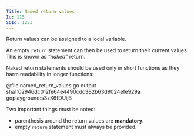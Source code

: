 ```yaml
---
Title: Named return values
Id: 115
SOId: 1253
---
```


Return values can be assigned to a local variable.

An empty `return` statement can then be used to return their current values. This is known as _"naked"_ return.

Naked return statements should be used only in short functions as they harm readability in longer functions:

@file named_return_values.go output sha1:02946dc012fe64e4490cdc382b63d9024efe929a goplayground:s3zX6fDUijB

Two important things must be noted:

* parenthesis around the return values are **mandatory**.
* empty `return` statement must always be provided.
